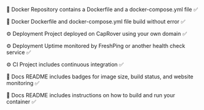 🐳 Docker	Repository contains a Dockerfile and a docker-compose.yml file	✅

🐳 Docker	Dockerfile and docker-compose.yml file build without error	✅

⚙️ Deployment	Project deployed on CapRover using your own domain	✅

⚙️ Deployment	Uptime monitored by FreshPing or another health check service	✅

⚙️ CI	Project includes continuous integration	✅

📝 Docs	README includes badges for image size, build status, and website monitoring	✅

📝 Docs	README includes instructions on how to build and run your container	✅
